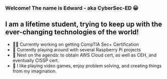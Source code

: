### Welcome! The name is Edward - aka CyberSec-ED 😀

## I am a lifetime student, trying to keep up with the ever-changing technologies of the world! 
- 👨‍💻 Currently working on getting CompTIA Sec+ Certification
- 🥧 Currently playing around with several Raspberry Pi projects
- 🧠 Next on the agenda: to obtain AWS Cloud cert, as well as CEH, and eventually CISSP cert.
- 👾 I like playing video games, enjoy problem solving, and creating things from my imagination.

